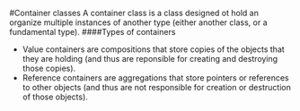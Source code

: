 #Container classes
A container class is  a class designed ot hold an organize multiple instances of another type (either another class, or a fundamental type).
####Types of containers
- Value containers are compositions that store copies of the objects that they are holding (and thus are reponsible for creating and destroying those copies).
- Reference containers are aggregations that store pointers or references to other objects (and thus are not responsible for creation or destruction of those objects).
